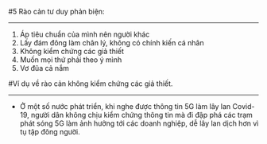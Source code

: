 #5 Rào cản tư duy phản biện:


---

1.  Áp tiêu chuẩn của mình nên người khác
2.  Lấy đám đông làm chân lý, không có chính kiến cá nhân
3.  Không kiểm chứng các giả thiết
4.  Muốn mọi thứ phải theo ý mình
5.  Vơ đũa cả nắm
  
#Ví dụ về rào cản không kiểm chứng các giả thiết.

---

- Ở một số nước phát triển, khi nghe được thông tin 5G làm lây lan Covid-19, người dân không chịu kiểm chứng thông tin mà đi đập phá các trạm phát sóng 5G làm ảnh hưởng tới các doanh nghiệp, dễ lây lan dịch hơn vì tụ tập đông người.
   
